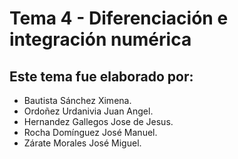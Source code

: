 # Tema 4 - Diferenciación e integración numérica

  ## Este tema fue elaborado por:
  - Bautista Sánchez Ximena.
  - Ordoñez Urdanivia Juan Angel.
  - Hernandez Gallegos Jose de Jesus.
  - Rocha Domínguez José Manuel.
  - Zárate Morales José Miguel.